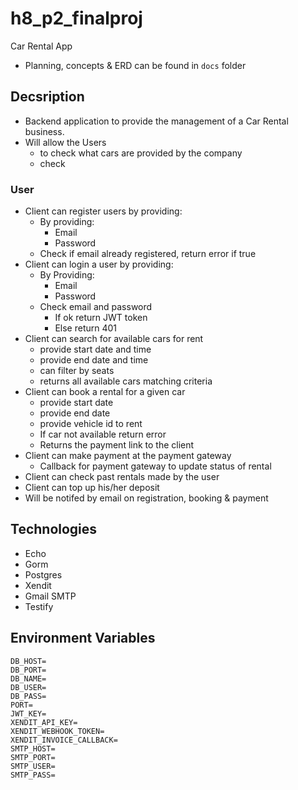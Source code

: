 # h8_p2_finalproj

Car Rental App

- Planning, concepts & ERD can be found in `docs` folder

## Decsription

- Backend application to provide the management of a Car Rental business. 
- Will allow the Users 
  - to check what cars are provided by the company
  - check

### User

- Client can register users by providing:
  - By providing:
    - Email
    - Password
  - Check if email already registered, return error if true
- Client can login a user by providing:
  - By Providing:
    - Email
    - Password
  - Check email and password
    - If ok return JWT token
    - Else return 401
- Client can search for available cars for rent
  - provide start date and time
  - provide end date and time
  - can filter by seats
  - returns all available cars matching criteria
- Client can book a rental for a given car
  - provide start date
  - provide end date
  - provide vehicle id to rent
  - If car not available return error
  - Returns the payment link to the client
- Client can make payment at the payment gateway
  - Callback for payment gateway to update status of rental
- Client can check past rentals made by the user
- Client can top up his/her deposit
- Will be notifed by email on registration, booking & payment

## Technologies

- Echo
- Gorm
- Postgres
- Xendit
- Gmail SMTP
- Testify

## Environment Variables

```
DB_HOST=
DB_PORT=
DB_NAME=
DB_USER=
DB_PASS=
PORT=
JWT_KEY=
XENDIT_API_KEY=
XENDIT_WEBHOOK_TOKEN=
XENDIT_INVOICE_CALLBACK=
SMTP_HOST=
SMTP_PORT=
SMTP_USER=
SMTP_PASS=
```